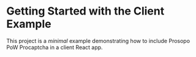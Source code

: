# Getting Started with the Client Example

This project is a _minimal_ example demonstrating how to include Prosopo PoW Procaptcha in a client React app.
